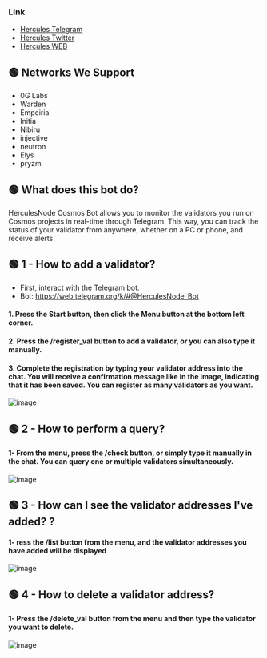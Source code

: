 ### Link
 * [Hercules Telegram](https://t.me/HerculesNode)
 * [Hercules Twitter](https://twitter.com/Herculesnode)
 * [Hercules WEB ](https://herculesnode.com)

## 🟢 Networks We Support

- 0G Labs
- Warden
- Empeiria
- Initia
- Nibiru
- injective
- neutron
- Elys
- pryzm

## 🟢 What does this bot do?

HerculesNode Cosmos Bot allows you to monitor the validators you run on Cosmos projects in real-time through Telegram. This way, you can track the status of your validator from anywhere, whether on a PC or phone, and receive alerts.

## 🟢 1 - How to add a validator?

- First, interact with the Telegram bot.
- Bot: https://web.telegram.org/k/#@HerculesNode_Bot

#### 1. Press the Start button, then click the Menu button at the bottom left corner.
#### 2. Press the /register_val button to add a validator, or you can also type it manually.
#### 3. Complete the registration by typing your validator address into the chat. You will receive a confirmation message like in the image, indicating that it has been saved. You can register as many validators as you want. 

![image](https://github.com/user-attachments/assets/f3aa1f64-8c60-4487-85f7-e611e19be8ad)


## 🟢 2 - How to perform a query?

#### 1- From the menu, press the /check button, or simply type it manually in the chat. You can query one or multiple validators simultaneously.

![image](https://github.com/user-attachments/assets/a6cf5ec3-495a-4a57-9754-2305e01ba579)

## 🟢 3 - How can I see the validator addresses I've added? ?

#### 1- ress the /list button from the menu, and the validator addresses you have added will be displayed

![image](https://github.com/user-attachments/assets/108aec47-d8ff-4eae-bdbf-f2698ddc093d)


## 🟢 4 - How to delete a validator address?

#### 1- Press the /delete_val button from the menu and then type the validator you want to delete.

![image](https://github.com/user-attachments/assets/f17d51f4-ad74-4cc1-b18b-98f120e683c2)


